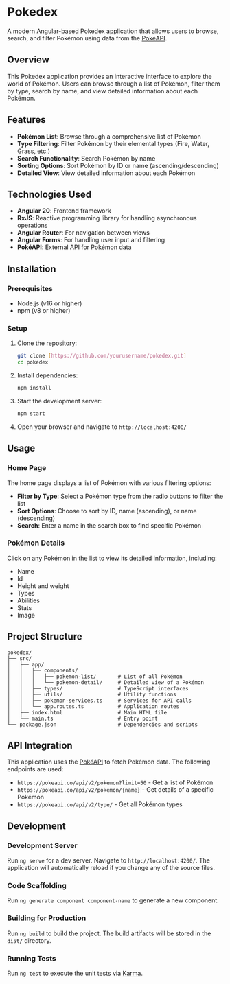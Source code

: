
# Pokedex

A modern Angular-based Pokedex application that allows users to browse, search, and filter Pokémon using data from the [PokéAPI](https://pokeapi.co/).

## Overview

This Pokedex application provides an interactive interface to explore the world of Pokémon. Users can browse through a list of Pokémon, filter them by type, search by name, and view detailed information about each Pokémon.

## Features

- **Pokémon List**: Browse through a comprehensive list of Pokémon
- **Type Filtering**: Filter Pokémon by their elemental types (Fire, Water, Grass, etc.)
- **Search Functionality**: Search Pokémon by name
- **Sorting Options**: Sort Pokémon by ID or name (ascending/descending)
- **Detailed View**: View detailed information about each Pokémon

## Technologies Used

- **Angular 20**: Frontend framework
- **RxJS**: Reactive programming library for handling asynchronous operations
- **Angular Router**: For navigation between views
- **Angular Forms**: For handling user input and filtering
- **PokéAPI**: External API for Pokémon data

## Installation

### Prerequisites

- Node.js (v16 or higher)
- npm (v8 or higher)

### Setup

1. Clone the repository:
   ```bash
   git clone [https://github.com/yourusername/pokedex.git]
   cd pokedex
   ```

2. Install dependencies:
   ```bash
   npm install
   ```

3. Start the development server:
   ```bash
   npm start
   ```

4. Open your browser and navigate to `http://localhost:4200/`

## Usage

### Home Page

The home page displays a list of Pokémon with various filtering options:

- **Filter by Type**: Select a Pokémon type from the radio buttons to filter the list
- **Sort Options**: Choose to sort by ID, name (ascending), or name (descending)
- **Search**: Enter a name in the search box to find specific Pokémon

### Pokémon Details

Click on any Pokémon in the list to view its detailed information, including:
- Name
- Id
- Height and weight
- Types
- Abilities
- Stats
- Image

## Project Structure

```
pokedex/
├── src/
│   ├── app/
│   │   ├── components/
│   │   │   ├── pokemon-list/       # List of all Pokémon
│   │   │   └── pokemon-detail/     # Detailed view of a Pokémon
│   │   ├── types/                  # TypeScript interfaces
│   │   ├── utils/                  # Utility functions
│   │   ├── pokemon-services.ts     # Services for API calls
│   │   └── app.routes.ts           # Application routes
│   ├── index.html                  # Main HTML file
│   └── main.ts                     # Entry point
└── package.json                    # Dependencies and scripts
```

## API Integration

This application uses the [PokéAPI](https://pokeapi.co/) to fetch Pokémon data. The following endpoints are used:

- `https://pokeapi.co/api/v2/pokemon?limit=50` - Get a list of Pokémon
- `https://pokeapi.co/api/v2/pokemon/{name}` - Get details of a specific Pokémon
- `https://pokeapi.co/api/v2/type/` - Get all Pokémon types

## Development

### Development Server

Run `ng serve` for a dev server. Navigate to `http://localhost:4200/`. The application will automatically reload if you change any of the source files.

### Code Scaffolding

Run `ng generate component component-name` to generate a new component.

### Building for Production

Run `ng build` to build the project. The build artifacts will be stored in the `dist/` directory.

### Running Tests

Run `ng test` to execute the unit tests via [Karma](https://karma-runner.github.io).
